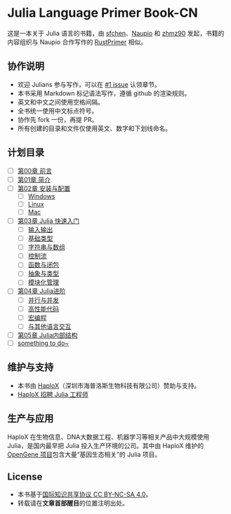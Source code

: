 # Julia Language Primer Book-CN
这是一本关于 Julia 语言的书籍，由 [sfchen](https://github.com/sfchen)、[Naupio](https://github.com/Naupio) 和 [zhmz90](https://github.com/zhmz90) 发起，书籍的内容组织与 Naupio 合作写作的 [RustPrimer](https://github.com/Naupio/RustPrimer) 相似。

## 协作说明
- 欢迎 Julians 参与写作，可以在 [#1 issue](https://github.com/haploxer/JuliaPrimer/issues/1) 认领章节。
- 本书采用 Markdown 标记语法写作，遵循 github 的渲染规则。  
- 英文和中文之间使用空格间隔。  
- 全书统一使用中文标点符号。  
- 协作先 fork 一份，再提 PR。
- 所有创建的目录和文件仅使用英文、数字和下划线命名。

## 计划目录
- [ ] [第00章 前言]()  
- [ ] [第01章 简介]()  
- [ ] [第02章 安装与配置]()  
    - [ ] [Windows]()  
    - [ ] [Linux]()  
    - [ ] [Mac]()  
- [ ] [第03章 Julia 快速入门]()  
    - [ ] [输入输出]()  
    - [ ] [基础类型]()  
    - [ ] [字符串与数组]()  
    - [ ] [控制流]()  
    - [ ] [函数与闭包]()  
    - [ ] [抽象与类型]()  
    - [ ] [模块化管理]()  
- [ ] [第04章 Julia进阶]()  
    - [ ] [并行与并发]()  
    - [ ] [高性能代码]()  
    - [ ] [宏编程]()  
    - [ ] [与其他语言交互]()  
- [ ] [第05章 Julia内部结构]()  
- [ ] [something to do~]()  

## 维护与支持
- 本书由 [HaploX](http://www.haplox.cn/)（深圳市海普洛斯生物科技有限公司）赞助与支持。  
- [HaploX 招聘 Julia 工程师](http://www.haplox.cn/__jobs/)  

## 生产与应用
HaploX 在生物信息、DNA大数据工程、机器学习等相关产品中大规模使用 Julia，是国内最早把 Julia 投入生产环境的公司。其中由 HaploX 维护的 [OpenGene 项目](https://github.com/OpenGene)包含大量“基因生态相关”的 Julia 项目。

## License
- 本书基于[国际知识共享协议 CC BY-NC-SA 4.0](http://creativecommons.org/licenses/by-nc-sa/4.0/)。  
- 转载请在**文章首部醒目**的位置注明出处。  
